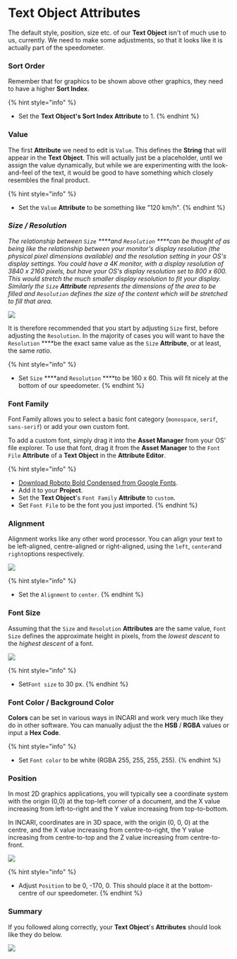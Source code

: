 # Text Object Attributes

The default style, position, size etc. of our **Text Object** isn't of much use to us, currently. We need to make some adjustments, so that it looks like it is actually part of the speedometer.

### Sort Order

Remember that for graphics to be shown above other graphics, they need to have a higher **Sort Index**. 

{% hint style="info" %}
* Set the **Text Object's Sort Index Attribute** to 1.
{% endhint %}

### Value

The first **Attribute** we need to edit is `Value`. This defines the **String** that will appear in the **Text Object**. This will actually just be a placeholder, until we assign the value dynamically, but while we are experimenting with the look-and-feel of the text, it would be good to have something which closely resembles the final product.

{% hint style="info" %}
* Set the `Value` **Attribute** to be something like "120 km/h".
{% endhint %}

### _Size / Resolution_

_The relationship between `Size` ****and `Resolution` ****can be thought of as being like the relationship between your monitor's display resolution \(the physical pixel dimensions available\) and the resolution setting in your OS's display settings. You could have a 4K monitor, with a display resolution of 3840 x 2160 pixels, but have your OS's display resolution set to 800 x 600. This would stretch the much smaller display resolution to fit your display. Similarly the `Size` **Attribute** represents the dimensions of the area to be filled and `Resolution` defines the size of the content which will be stretched to fill that area._

![](../../.gitbook/assets/resolution.png)

It is therefore recommended that you start by adjusting `Size` first, before adjusting the `Resolution`. In the majority of cases you will want to have the `Resolution` ****be the exact same value as the `Size` **Attribute**, or at least, the same _ratio_.

{% hint style="info" %}
* Set `Size` ****and `Resolution` ****to be 160 x 60. This will fit nicely at the bottom of our speedometer.
{% endhint %}

### Font Family

Font Family allows you to select a basic font category \(`monospace`, `serif`, `sans-serif`\) or add your own custom font.

To add a custom font, simply drag it into the **Asset Manager** from your OS' file explorer. To use that font, drag it from the **Asset Manager** to the `Font File` **Attribute** of a **Text Object** in the **Attribute Editor**.

{% hint style="info" %}
* [Download Roboto Bold Condensed from Google Fonts](https://fonts.google.com/specimen/Roboto).
* Add it to your **Project**.
* Set the **Text Object**'s `Font Family` **Attribute** to `custom`.
* Set `Font File` to be the font you just imported.
{% endhint %}

### Alignment

Alignment works like any other word processor. You can align your text to be left-aligned, centre-aligned or right-aligned, using the `left`, `center`and `right`options respectively.

![](../../.gitbook/assets/alignment.png)

{% hint style="info" %}
* Set the `Alignment` to `center`.
{% endhint %}

### Font Size

Assuming that the `Size` and `Resolution` **Attributes** are the same value, `Font Size` defines the approximate height in pixels, from the _lowest descent_ to the _highest descent_ of a font.

![](../../.gitbook/assets/font-size.png)

{% hint style="info" %}
* Set`Font size` to 30 px.
{% endhint %}

### Font Color / Background Color

**Colors** can be set in various ways in INCARI and work very much like they do in other software. You can manually adjust the the **HSB** / **RGBA** values or input a **Hex Code**.

{% hint style="info" %}
* Set `Font color` to be white \(RGBA 255, 255, 255, 255\).
{% endhint %}

### Position

In most 2D graphics applications, you will typically see a coordinate system with the origin \(0,0\) at the top-left corner of a document, and the X value increasing from left-to-right and the Y value increasing from top-to-bottom.

In INCARI, coordinates are in 3D space, with the origin \(0, 0, 0\) at the centre, and the X value increasing from centre-to-right, the Y value increasing from centre-to-top and the Z value increasing from centre-to-front.

![](../../.gitbook/assets/coordinates%20%281%29.png)

{% hint style="info" %}
* Adjust `Position` to be 0, -170, 0. This should place it at the bottom-centre of our speedometer.
{% endhint %}

### Summary

If you followed along correctly, your **Text Object**'s **Attributes** should look like they do below.

![](../../.gitbook/assets/text-object-attributes.png)

